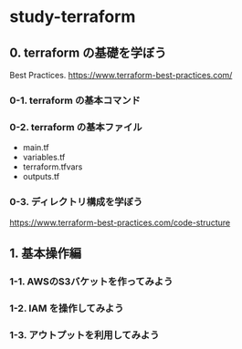 # study-terraform

## 0. terraform の基礎を学ぼう

Best Practices. https://www.terraform-best-practices.com/

### 0-1. terraform の基本コマンド

### 0-2. terraform の基本ファイル

* main.tf
* variables.tf
* terraform.tfvars
* outputs.tf

### 0-3. ディレクトリ構成を学ぼう

https://www.terraform-best-practices.com/code-structure

## 1. 基本操作編

### 1-1. AWSのS3バケットを作ってみよう

### 1-2. IAM を操作してみよう

### 1-3. アウトプットを利用してみよう

